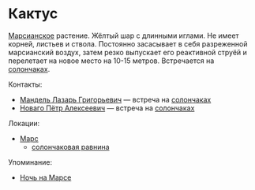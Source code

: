 Кактус
======

[Марсианское](../places/mars.md) растение.
Жёлтый шар с длинными иглами.
Не имеет корней, листьев и ствола.
Постоянно засасывает в себя разреженной марсианский воздух, затем резко выпускает его реактивной струёй и перелетает на новое место на 10-15 метров.
Встречается на [солончаках](../places/mars_solonchak.md).

Контакты:
- [Мандель Лазарь Григорьевич](mandel_lazar_grigorevich.md) — встреча на [солончаках](../places/mars_solonchak.md)
- [Новаго Пётр Алексеевич](novago_petr_alekseevich.md) — встреча на [солончаках](../places/mars_solonchak.md)

Локации:
- [Марс](../places/mars.md)
  - [солончаковая равнина](../places/mars_solonchak.md)

Упоминание:
- [Ночь на Марсе](../literature/noch_na_marse.md)